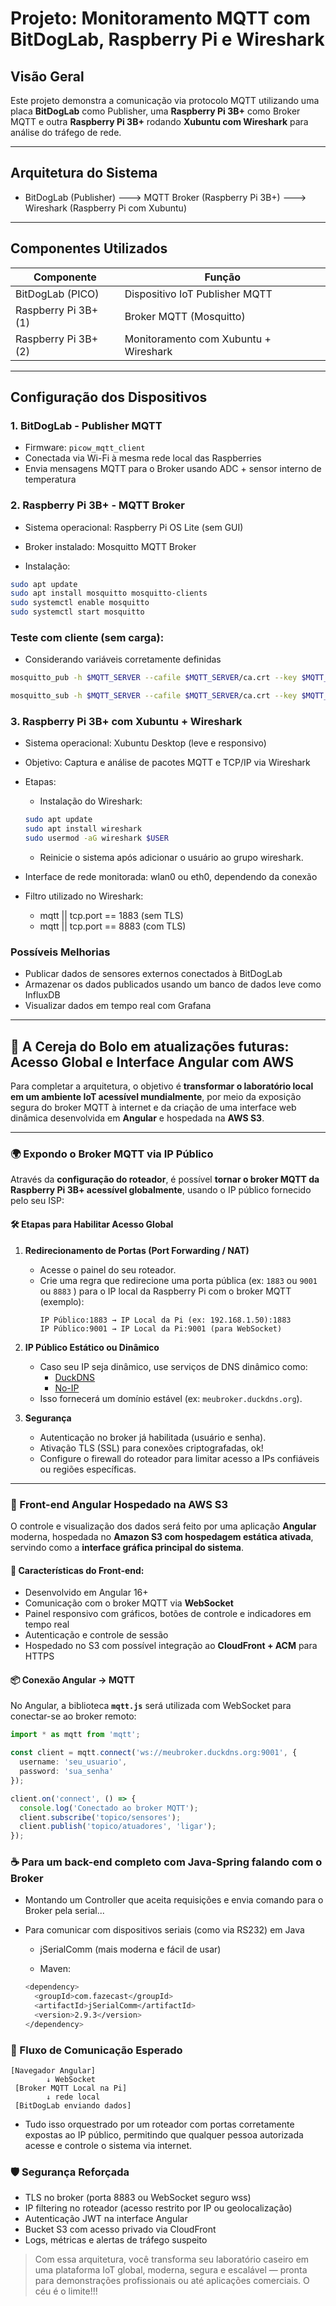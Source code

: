 # Projeto: Monitoramento MQTT com BitDogLab, Raspberry Pi e Wireshark

## Visão Geral

Este projeto demonstra a comunicação via protocolo MQTT utilizando uma placa **BitDogLab** como Publisher, uma **Raspberry Pi 3B+** como Broker MQTT e outra **Raspberry Pi 3B+** rodando **Xubuntu com Wireshark** para análise do tráfego de rede.

---

## Arquitetura do Sistema

- BitDogLab (Publisher) ---> MQTT Broker (Raspberry Pi 3B+) ---> Wireshark (Raspberry Pi com Xubuntu)

---

## Componentes Utilizados

| Componente              | Função                              |
|-------------------------|-------------------------------------|
| BitDogLab (PICO)        | Dispositivo IoT Publisher MQTT      |
| Raspberry Pi 3B+ (1)    | Broker MQTT (Mosquitto)             |
| Raspberry Pi 3B+ (2)    | Monitoramento com Xubuntu + Wireshark|

---

## Configuração dos Dispositivos

### 1. BitDogLab - Publisher MQTT

- Firmware: `picow_mqtt_client`
- Conectada via Wi-Fi à mesma rede local das Raspberries
- Envia mensagens MQTT para o Broker usando ADC + sensor interno de temperatura

### 2. Raspberry Pi 3B+ - MQTT Broker

- Sistema operacional: Raspberry Pi OS Lite (sem GUI)
- Broker instalado: Mosquitto MQTT Broker

- Instalação:

```bash
sudo apt update
sudo apt install mosquitto mosquitto-clients
sudo systemctl enable mosquitto
sudo systemctl start mosquitto
```

### Teste com cliente (sem carga):
- Considerando variáveis corretamente definidas

```bash
mosquitto_pub -h $MQTT_SERVER --cafile $MQTT_SERVER/ca.crt --key $MQTT_SERVER/client.key --cert $MQTT_SERVER/client.crt -t "$1" -m "$2"

mosquitto_sub -h $MQTT_SERVER --cafile $MQTT_SERVER/ca.crt --key $MQTT_SERVER/client.key --cert $MQTT_SERVER/client.crt -t "$1"
```
### 3. Raspberry Pi 3B+ com Xubuntu + Wireshark

- Sistema operacional: Xubuntu Desktop (leve e responsivo)
- Objetivo: Captura e análise de pacotes MQTT e TCP/IP via Wireshark

- Etapas:

    - Instalação do Wireshark:

    ```bash
    sudo apt update
    sudo apt install wireshark
    sudo usermod -aG wireshark $USER
    ```
    - Reinicie o sistema após adicionar o usuário ao grupo wireshark.

- Interface de rede monitorada: wlan0 ou eth0, dependendo da conexão

- Filtro utilizado no Wireshark:
    - mqtt || tcp.port == 1883 (sem TLS)
    - mqtt || tcp.port == 8883 (com TLS)

### Possíveis Melhorias

- Publicar dados de sensores externos conectados à BitDogLab
- Armazenar os dados publicados usando um banco de dados leve como InfluxDB
- Visualizar dados em tempo real com Grafana

---

## 🍒 A Cereja do Bolo em atualizações futuras: Acesso Global e Interface Angular com AWS

Para completar a arquitetura, o objetivo é **transformar o laboratório local em um ambiente IoT acessível mundialmente**, por meio da exposição segura do broker MQTT à internet e da criação de uma interface web dinâmica desenvolvida em **Angular** e hospedada na **AWS S3**.

---

### 🌍 Expondo o Broker MQTT via IP Público

Através da **configuração do roteador**, é possível **tornar o broker MQTT da Raspberry Pi 3B+ acessível globalmente**, usando o IP público fornecido pelo seu ISP:

#### 🛠️ Etapas para Habilitar Acesso Global

1. **Redirecionamento de Portas (Port Forwarding / NAT)**
   - Acesse o painel do seu roteador.
   - Crie uma regra que redirecione uma porta pública (ex: `1883` ou `9001` ou `8883` ) para o IP local da Raspberry Pi com o broker MQTT (exemplo):
     ```
     IP Público:1883 → IP Local da Pi (ex: 192.168.1.50):1883
     IP Público:9001 → IP Local da Pi:9001 (para WebSocket)
     ```

2. **IP Público Estático ou Dinâmico**
   - Caso seu IP seja dinâmico, use serviços de DNS dinâmico como:
     - [DuckDNS](https://www.duckdns.org/)
     - [No-IP](https://www.noip.com/)
   - Isso fornecerá um domínio estável (ex: `meubroker.duckdns.org`).

3. **Segurança**
   - Autenticação no broker já habilitada (usuário e senha).
   - Ativação TLS (SSL) para conexões criptografadas, ok!
   - Configure o firewall do roteador para limitar acesso a IPs confiáveis ou regiões específicas.

---

### 🧠 Front-end Angular Hospedado na AWS S3

O controle e visualização dos dados será feito por uma aplicação **Angular** moderna, hospedada no **Amazon S3 com hospedagem estática ativada**, servindo como a **interface gráfica principal do sistema**.

#### 🔧 Características do Front-end:

- Desenvolvido em Angular 16+
- Comunicação com o broker MQTT via **WebSocket**
- Painel responsivo com gráficos, botões de controle e indicadores em tempo real
- Autenticação e controle de sessão
- Hospedado no S3 com possível integração ao **CloudFront + ACM** para HTTPS

#### 📦 Conexão Angular → MQTT

No Angular, a biblioteca **`mqtt.js`** será utilizada com WebSocket para conectar-se ao broker remoto:

```typescript
import * as mqtt from 'mqtt';

const client = mqtt.connect('ws://meubroker.duckdns.org:9001', {
  username: 'seu_usuario',
  password: 'sua_senha'
});

client.on('connect', () => {
  console.log('Conectado ao broker MQTT');
  client.subscribe('topico/sensores');
  client.publish('topico/atuadores', 'ligar');
});
```

### ☕ Para um back-end completo com Java-Spring falando com o Broker

- Montando um Controller que aceita requisições e envia comando para o Broker pela serial...
- Para comunicar com dispositivos seriais (como via RS232) em Java

  - jSerialComm (mais moderna e fácil de usar)

  - Maven:

  ```bash
  <dependency>
    <groupId>com.fazecast</groupId>
    <artifactId>jSerialComm</artifactId>
    <version>2.9.3</version>
  </dependency>
  ```

### 🚦 Fluxo de Comunicação Esperado

```
[Navegador Angular]
        ↓ WebSocket
 [Broker MQTT Local na Pi]
        ↓ rede local
 [BitDogLab enviando dados]

```

- Tudo isso orquestrado por um roteador com portas corretamente expostas ao IP público, permitindo que qualquer pessoa autorizada acesse e controle o sistema via internet.

### 🛡️ Segurança Reforçada

- TLS no broker (porta 8883 ou WebSocket seguro wss)
- IP filtering no roteador (acesso restrito por IP ou geolocalização)
- Autenticação JWT na interface Angular
- Bucket S3 com acesso privado via CloudFront
- Logs, métricas e alertas de tráfego suspeito

> Com essa arquitetura, você transforma seu laboratório caseiro em uma plataforma IoT global, moderna, segura e escalável — pronta para demonstrações profissionais ou até aplicações comerciais. O céu é o limite!!!

